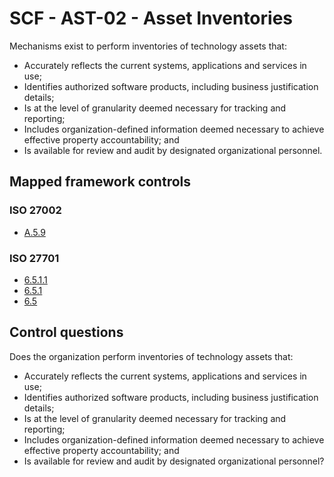 # SCF - AST-02 - Asset Inventories
Mechanisms exist to perform inventories of technology assets that:
 - Accurately reflects the current systems, applications and services in use; 
 - Identifies authorized software products, including business justification details;
 - Is at the level of granularity deemed necessary for tracking and reporting;
 - Includes organization-defined information deemed necessary to achieve effective property accountability; and
 - Is available for review and audit by designated organizational personnel.
## Mapped framework controls
### ISO 27002
- [A.5.9](../iso27002/a-5.md#a59)
  
### ISO 27701
- [6.5.1.1](../iso27701/6511.md)
- [6.5.1](../iso27701/651.md)
- [6.5](../iso27701/65.md)
  
## Control questions
Does the organization perform inventories of technology assets that:
 - Accurately reflects the current systems, applications and services in use; 
 - Identifies authorized software products, including business justification details;
 - Is at the level of granularity deemed necessary for tracking and reporting;
 - Includes organization-defined information deemed necessary to achieve effective property accountability; and
 - Is available for review and audit by designated organizational personnel?
  